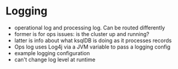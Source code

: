 # Logging

- operational log and processing log. Can be routed differently
- former is for ops issues: is the cluster up and running?
- latter is info about what ksqlDB is doing as it processes records
- Ops log uses Log4j via a JVM variable to pass a logging config
- example logging configuration
- can't change log level at runtime